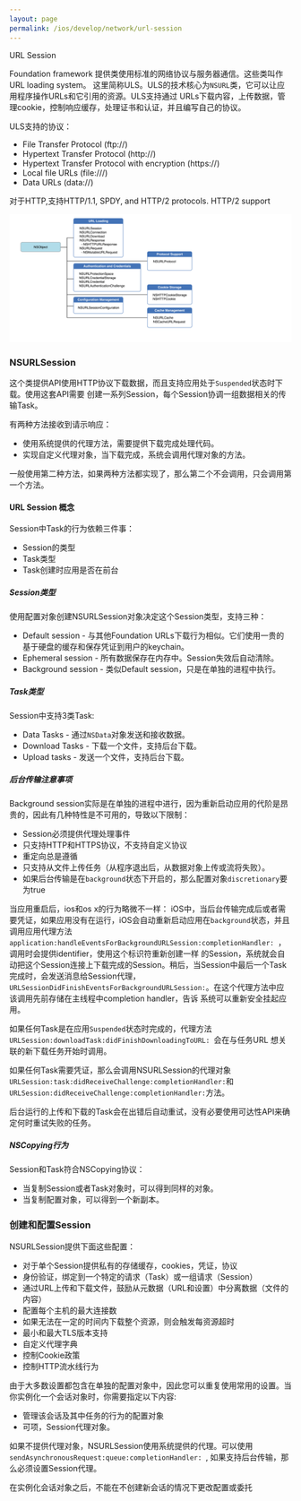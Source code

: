 ```yaml
---
layout: page
permalink: /ios/develop/network/url-session
---
```


URL Session

Foundation framework 提供类使用标准的网络协议与服务器通信。这些类叫作URL loading system。
这里简称ULS。ULS的技术核心为`NSURL`类，它可以让应用程序操作URLs和它引用的资源。ULS支持通过
URLs下载内容，上传数据，管理cookie，控制响应缓存，处理证书和认证，并且编写自己的协议。

ULS支持的协议：
* File Transfer Protocol (ftp://)
* Hypertext Transfer Protocol (http://)
* Hypertext Transfer Protocol with encryption (https://)
* Local file URLs (file:///)
* Data URLs (data://)

对于HTTP,支持HTTP/1.1, SPDY, and HTTP/2 protocols. HTTP/2 support

![](/assets/network/url-loading-system.png)

### NSURLSession
这个类提供API使用HTTP协议下载数据，而且支持应用处于`Suspended`状态时下载。使用这套API需要
创建一系列Session，每个Session协调一组数据相关的传输Task。

有两种方法接收到请示响应：

* 使用系统提供的代理方法，需要提供下载完成处理代码。
* 实现自定义代理对象，当下载完成，系统会调用代理对象的方法。

一般使用第二种方法，如果两种方法都实现了，那么第二个不会调用，只会调用第一个方法。

#### URL Session 概念
Session中Task的行为依赖三件事：

* Session的类型
* Task类型
* Task创建时应用是否在前台

##### Session类型
使用配置对象创建NSURLSession对象决定这个Session类型，支持三种：
* Default session - 与其他Foundation URLs下载行为相似。它们使用一贵的基于硬盘的缓存和保存凭证到用户的keychain。
* Ephemeral session - 所有数据保存在内存中。Session失效后自动清除。
* Background session - 类似Default session，只是在单独的进程中执行。

##### Task类型
Session中支持3类Task:
* Data Tasks - 通过`NSData`对象发送和接收数据。
* Download Tasks - 下载一个文件，支持后台下载。
* Upload tasks - 发送一个文件，支持后台下载。

##### 后台传输注意事项
Background session实际是在单独的进程中进行，因为重新启动应用的代阶是昂贵的，因此有几种特性是不可用的，导致以下限制：
* Session必须提供代理处理事件
* 只支持HTTP和HTTPS协议，不支持自定义协议
* 重定向总是遵循
* 只支持从文件上传任务（从程序退出后，从数据对象上传或流将失败）。
* 如果后台传输是在`background`状态下开启的，那么配置对象`discretionary`要为true

当应用重启后，ios和os x的行为略微不一样：
iOS中，当后台传输完成后或者需要凭证，如果应用没有在运行，iOS会自动重新启动应用在`background`状态，并且调用应用代理方法
`application:handleEventsForBackgroundURLSession:completionHandler: `，调用时会提供identifier，使用这个标识符重新创建一样
的Session，系统就会自动把这个Session连接上下载完成的Session。稍后，当Session中最后一个Task完成时，会发送消息给Session代理，
`URLSessionDidFinishEventsForBackgroundURLSession:`。在这个代理方法中应该调用先前存储在主线程中completion handler，告诉
系统可以重新安全挂起应用。

如果任何Task是在应用`Suspended`状态时完成的，代理方法`URLSession:downloadTask:didFinishDownloadingToURL: `会在与任务URL
想关联的新下载任务开始时调用。

如果任何Task需要凭证，那么会调用NSURLSession的代理对象`URLSession:task:didReceiveChallenge:completionHandler:`和
`URLSession:didReceiveChallenge:completionHandler:`方法。

后台运行的上传和下载的Task会在出错后自动重试，没有必要使用可达性API来确定何时重试失败的任务。

##### NSCopying行为
Session和Task符合NSCopying协议：
* 当复制Session或者Task对象时，可以得到同样的对象。
* 当复制配置对象，可以得到一个新副本。

### 创建和配置Session
NSURLSession提供下面这些配置：
* 对于单个Session提供私有的存储缓存，cookies，凭证，协议
* 身份验证，绑定到一个特定的请求（Task）或一组请求（Session）
* 通过URL上传和下载文件，鼓励从元数据（URL和设置）中分离数据（文件的内容）
* 配置每个主机的最大连接数
* 如果无法在一定的时间内下载整个资源，则会触发每资源超时
* 最小和最大TLS版本支持
* 自定义代理字典
* 控制Cookie政策
* 控制HTTP流水线行为

由于大多数设置都包含在单独的配置对象中，因此您可以重复使用常用的设置。当你实例化一个会话对象时，你需要指定以下内容:
* 管理该会话及其中任务的行为的配置对象
* 可项，Session代理对象。

如果不提供代理对象，NSURLSession使用系统提供的代理。可以使用`sendAsynchronousRequest:queue:completionHandler: `,
如果支持后台传输，那么必须设置Session代理。

在实例化会话对象之后，不能在不创建新会话的情况下更改配置或委托


